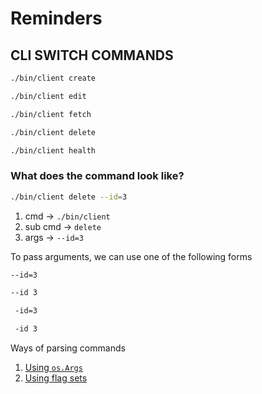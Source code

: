 # Reminders

## CLI SWITCH COMMANDS

```bash
./bin/client create

./bin/client edit

./bin/client fetch

./bin/client delete

./bin/client health
```

### What does the command look like?

```bash
./bin/client delete --id=3
```

1. cmd -> `./bin/client`
2. sub cmd -> `delete` 
3. args -> `--id=3`

To pass arguments, we can use one of the following forms

```bash
--id=3

--id 3

 -id=3

 -id 3
```

Ways of parsing commands

1. [Using `os.Args`](docs/os-args.md)
2. [Using flag sets](docs/flag-set.md)